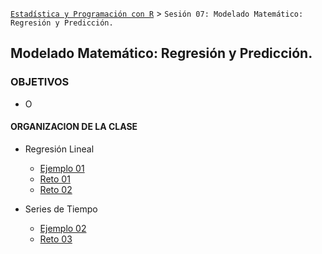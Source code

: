 
[`Estadística y Programación con R`](../Readme.md) > `Sesión 07: Modelado Matemático: Regresión y Predicción.`

## Modelado Matemático: Regresión y Predicción.

### OBJETIVOS 

- O

#### ORGANIZACION DE LA CLASE 

- Regresión Lineal
	- [Ejemplo 01](Ejemplo-01)
	- [Reto 01](Reto-01)
	- [Reto 02](Reto-02)

- Series de Tiempo
	- [Ejemplo 02](Ejemplo-02)
	- [Reto 03](Reto-03)



